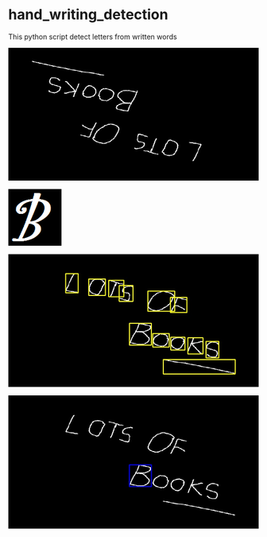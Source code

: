 # hand_writing_detection
This python script detect letters from written words

![Inverted handwriten](https://github.com/olubiyiontheweb/hand_writing_detection/blob/main/phrase_handwritten.png)

![Typed letter](https://github.com/olubiyiontheweb/hand_writing_detection/blob/main/typed_B.png)

![Detected contours](https://github.com/olubiyiontheweb/hand_writing_detection/blob/main/contours.jpg)

![Detected letter in handwriting](https://github.com/olubiyiontheweb/hand_writing_detection/blob/main/dectected_b.jpg)


